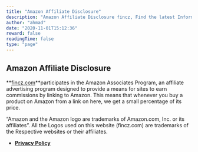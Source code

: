 ```yaml
---
title: "Amazon Affiliate Disclosure"
description: "Amazon Affiliate Disclosure fincz, Find the latest Information’s on Investment, Money Management, Retirement Planning, Tax-Saving and much more, and more. Our Information is Highly confident and suggested Lifestyle Resources on the Internet."
author: "ahmad"
date: "2020-11-01T15:12:36"
reward: false
readingTime: false
type: "page"
---
```


Amazon Affiliate Disclosure
--------------------

**[fincz.com](https://www.fincz.com/)**participates in the Amazon Associates Program, an affiliate advertising program designed to provide a means for sites to earn commissions by linking to Amazon. This means that whenever you buy a product on Amazon from a link on here, we get a small percentage of its price.

“Amazon and the Amazon logo are trademarks of Amazon.com, Inc. or its affiliates”. All the Logos used on this website (fincz.com) are trademarks of the Respective websites or their affiliates.

*   **[Privacy Policy](https://www.fincz.com/privacy-policy)**